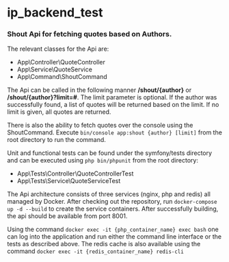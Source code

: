 # ip_backend_test #

### Shout Api for fetching quotes based on Authors. ###

The relevant classes for the Api are:

* App\Controller\QuoteController
* App\Service\QuoteService
* App\Command\ShoutCommand

The Api can be called in the following manner **/shout/{author}** or **/shout/{author}?limit=#**. The limit parameter is optional.
If the author was successfully found, a list of quotes will be returned based on the limit. If no limit is given, all quotes are returned.

There is also the ability to fetch quotes over the console using the ShoutCommand. 
Execute `bin/console app:shout {author} [limit]` from the root directory to run the command.

Unit and functional tests can be found under the symfony/tests directory and can be executed using `php bin/phpunit` from the root directory:

* App\Tests\Controller\QuoteControllerTest
* App\Tests\Service\QuoteServiceTest

The Api architecture consists of three services (nginx, php and redis) all managed by Docker. 
After checking out the repository, run `docker-compose up -d --build` to create the service containers.
After successfully building, the api should be available from port 8001.

Using the command `docker exec -it {php_container_name} exec bash` one can log into the application and run either the command line interface or the tests as described above.
The redis cache is also available using the command `docker exec -it {redis_container_name} redis-cli`

 
